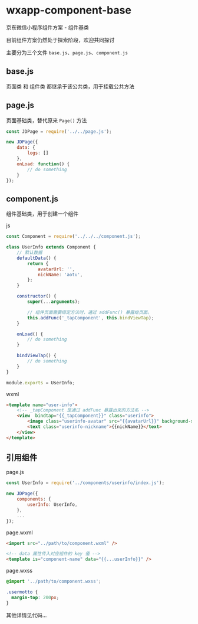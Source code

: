 # wxapp-component-base
京东微信小程序组件方案 - 组件基类

目前组件方案仍然处于探索阶段，欢迎共同探讨

主要分为三个文件 `base.js`、`page.js`、`component.js`

## base.js

页面类 和 组件类 都继承于该公共类，用于挂载公共方法

## page.js

页面基础类，替代原来 `Page()` 方法

```js
const JDPage = require('../../page.js');

new JDPage({
    data: {
        logs: []
    },
    onLoad: function() {
        // do something
    }
});

```

## component.js

组件基础类，用于创建一个组件

js
```js
const Component = require('../../../component.js');

class UserInfo extends Component {
    // 默认数据
    defaultData() {
        return {
            avatarUrl: '',
            nickName: 'aotu',
        };
    }

    constructor() {
        super(...arguments);

        // 组件页面需要绑定方法时，通过 addFunc() 暴露给页面。
        this.addFunc('_tapComponent', this.bindViewTap);
    }

    onLoad() {
        // do something
    }

    bindViewTap() {
        // do something
    }
}

module.exports = UserInfo;
```

wxml
```html
<template name="user-info">
    <!-- _tapComponent 是通过 addFunc 暴露出来的方法名 -->
    <view  bindtap="{{_tapComponent}}" class="userinfo">
        <image class="userinfo-avatar" src="{{avatarUrl}}" background-size="cover"></image>
        <text class="userinfo-nickname">{{nickName}}</text>
    </view>
</template>
```


## 引用组件

page.js
```js
const UserInfo = require('../components/userinfo/index.js');

new JDPage({
    components: {
        userInfo: UserInfo,
    },
    ...
});
```

page.wxml
```html
<import src="../path/to/component.wxml" />

<!-- data 属性传入对应组件的 key 值 -->
<template is="component-name" data="{{...userInfo}}" />

```

page.wxss
```css
@import '../path/to/component.wxss';

.usermotto {
  margin-top: 200px;
}
```

其他详情见代码...
